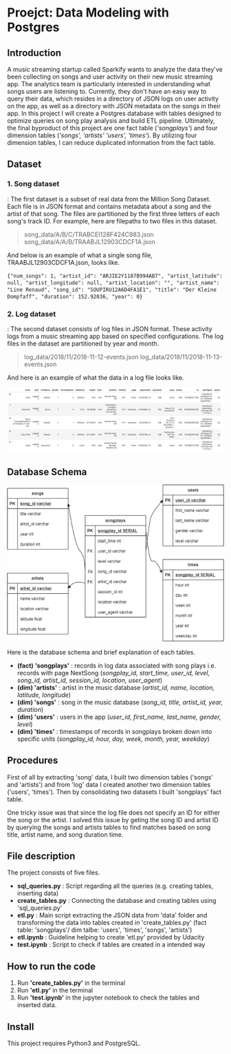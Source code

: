 # Proejct: Data Modeling with Postgres

## Introduction
A music streaming startup called Sparkify wants to analyze the data they've been collecting on songs and user activity on their new music streaming app. The analytics team is particularly interested in understanding what songs users are listening to. Currently, they don't have an easy way to query their data, which resides in a directory of JSON logs on user activity on the app, as well as a directory with JSON metadata on the songs in their app. 
In this project I will create a Postgres database with tables designed to optimize queries on song play analysis and build ETL pipeline.
Ultimately, the final byproduct of this project are one fact table (*'songplays'*) and four dimension tables (*'songs', 'artists' 'users', 'times'*). By utilizing four dimension tables, I can reduce duplicated information from the fact table. 

## Dataset
### 1. Song dataset
: The first dataset is a subset of real data from the Million Song Dataset. Each file is in JSON format and contains metadata about a song and the artist of that song. The files are partitioned by the first three letters of each song's track ID. For example, here are filepaths to two files in this dataset.

> song_data/A/B/C/TRABCEI128F424C983.json
> song_data/A/A/B/TRAABJL12903CDCF1A.json


And below is an example of what a single song file, TRAABJL12903CDCF1A.json, looks like.

    {"num_songs": 1, "artist_id": "ARJIE2Y1187B994AB7", "artist_latitude": null, "artist_longitude": null, "artist_location": "", "artist_name": "Line Renaud", "song_id": "SOUPIRU12A6D4FA1E1", "title": "Der Kleine Dompfaff", "duration": 152.92036, "year": 0}

### 2. Log dataset
: The second dataset consists of log files in JSON format. These activity logs from a music streaming app based on specified configurations. The log files in the dataset are partitioned by year and month.
> log_data/2018/11/2018-11-12-events.json
> log_data/2018/11/2018-11-13-events.json

And here is an example of what the data in a log file looks like.

![log-data](log-data.png)

## Database Schema

![schema diagram](schema_diagram.png)

Here is the database schema and brief explanation of each tables.
- **(fact) 'songplays'** : records in log data associated with song plays i.e. records with page NextSong (*songplay_id, start_time, user_id, level, song_id, artist_id, session_id, location, user_agent*)
- **(dim) 'artists'** : artist in the music database (*artist_id, name, location, latitude, longitude*)
- **(dim) 'songs'** : song in the music database (*song_id, title, artist_id, year, duration*)
- **(dim) 'users'** : users in the app (*user_id, first_name, last_name, gender, level*)
- **(dim) 'times'** : timestamps of records in songplays broken down into specific units (*songplay_id, hour, day, week, month, year, weekday*)


## Procedures
First of all by extracting 'song' data, I built two dimension tables ('songs' and 'artists') and from 'log' data I created another two dimension tables ('users', 'times'). Then by consolidating two datasets I built 'songplays' fact table. 

One tricky issue was that since the log file does not specify an ID for either the song or the artist. I solved this issue by geting the song ID and artist ID by querying the songs and artists tables to find matches based on song title, artist name, and song duration time.


## File description
The project consists of five files.

- **sql_queries.py** : Script regarding all the queries (e.g. creating tables, inserting data) 
- **create_tables.py** : Connecting the database and creating tables using 'sql_queries.py'
- **etl.py** : Main script extracting the JSON data from 'data' folder and transforming the data into tables created in 'create_tables.py' (fact table: 'songplays'/ dim talbe: 'users', 'times', 'songs', 'artists')  
- **etl.ipynb** : Guideline helping to create 'etl.py' provided by Udacity
- **test.ipynb** : Script to check if tables are created in a intended way

## How to run the code
1. Run **'create_tables.py'** in the terminal
2. Run **'etl.py'** in the terminal
3. Run **'test.ipynb'** in the jupyter notebook to check the tables and inserted data. 

## Install
This project requires Python3 and PostgreSQL.
